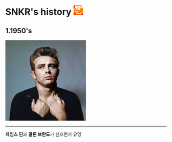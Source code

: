 # SNKR's history <img src="snkrs-day-64eda8f3cb3e5.png" width="30" height="10%">

## 1.1950's
<img src="jd.webp" width="50%" height="10%">

---
**제임스 딘**과 **말론 브란도**가 신으면서 유명
